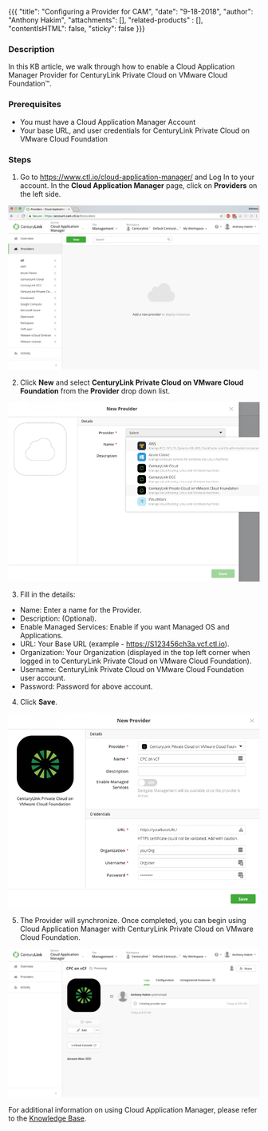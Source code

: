 {{{
  "title": "Configuring a Provider for CAM",
  "date": "9-18-2018",
  "author": "Anthony Hakim",
  "attachments": [],
  "related-products" : [],
  "contentIsHTML": false,
  "sticky": false
}}}

### Description
In this KB article, we walk through how to enable a Cloud Application Manager Provider for CenturyLink Private Cloud on VMware Cloud Foundation™.

### Prerequisites
* You must have a Cloud Application Manager Account
* Your base URL, and user credentials for CenturyLink Private Cloud on VMware Cloud Foundation

### Steps

1. Go to https://www.ctl.io/cloud-application-manager/ and Log In to your account. In the __Cloud Application Manager__ page, click on __Providers__ on the left side.

![CAM Provider](../images/dccf/cam-provider1.png)

2. Click __New__ and select __CenturyLink Private Cloud on VMware Cloud Foundation__ from the __Provider__ drop down list.

![CAM Provider](../images/dccf/cam-provider2.png)

3. Fill in the details:
  * Name: Enter a name for the Provider.
  * Description: (Optional).
  * Enable Managed Services: Enable if you want Managed OS and Applications.
  * URL: Your Base URL (example - https://S123456ch3a.vcf.ctl.io).
  * Organization: Your Organization (displayed in the top left corner when logged in to CenturyLink Private Cloud on VMware Cloud Foundation).
  * Username: CenturyLink Private Cloud on VMware Cloud Foundation user account.
  * Password: Password for above account.

4. Click __Save__.  

![CAM Provider](../images/dccf/cam-provider3.png)

5. The Provider will synchronize. Once completed, you can begin using Cloud Application Manager with CenturyLink Private Cloud on VMware Cloud Foundation.

![CAM Provider](../images/dccf/cam-provider4.png)

For additional information on using Cloud Application Manager, please refer to the [Knowledge Base](https://www.ctl.io/knowledge-base/cloud-application-manager/getting-started/#1).
